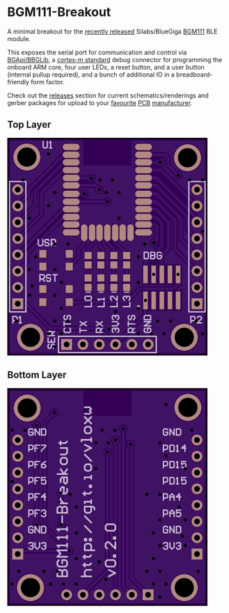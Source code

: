 # BGM111-Breakout
A minimal breakout for the [recently released](https://www.silabs.com/products/wireless/bluetooth/Pages/bluegecko-bluetooth-smart-module-intro.aspx) Silabs/BlueGiga [BGM111](https://www.silabs.com/products/wireless/bluetooth/Pages/BGM111-bluetooth-smart-module.aspx) BLE module.

This exposes the serial port for communication and control via [BGApi/BBGLib](http://community.silabs.com/t5/Wireless-Knowledge-Base/REFERENCE-BGAPI-BGLib-Implementation-on-BLE-devices/ta-p/147774), a [cortex-m standard](http://infocenter.arm.com/help/topic/com.arm.doc.faqs/attached/13634/cortex_debug_connectors.pdf) debug connector for programming the onboard ARM core, four user LEDs, a reset button, and a user button (internal pullup required), and a bunch of additional IO in a breadboard-friendly form factor.

Check out the [releases](../../releases) section for current schematics/renderings and gerber packages for upload to your [favourite](https://oshpark.com/) [PCB](https://www.seeedstudio.com/service/index.php?r=pcb) [manufacturer](http://dirtypcbs.com/).

## Top Layer
![PCB render](images/bgm111-breakout-v0.2.0-top.png)

## Bottom Layer
![PCB render](images/bgm111-breakout-v0.2.0-bottom.png)

